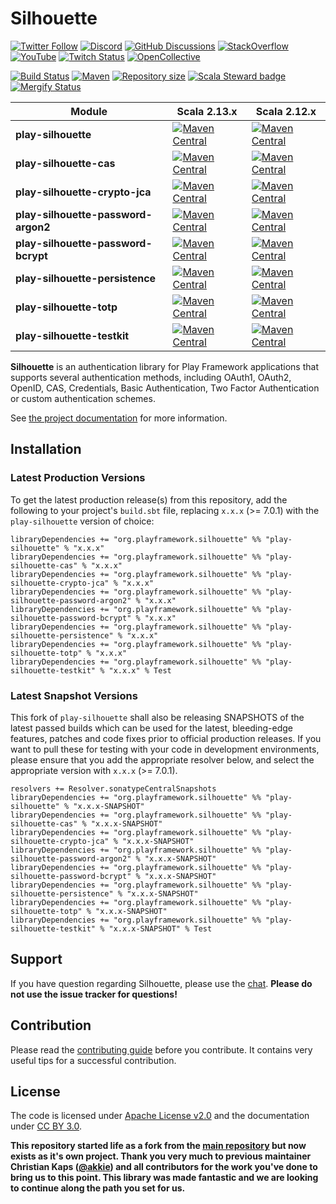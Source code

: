 # Silhouette

[![Twitter Follow](https://img.shields.io/twitter/follow/playframework?label=follow&style=flat&logo=twitter&color=brightgreen)](https://twitter.com/playframework)
[![Discord](https://img.shields.io/discord/931647755942776882?logo=discord&logoColor=white)](https://discord.gg/g5s2vtZ4Fa)
[![GitHub Discussions](https://img.shields.io/github/discussions/playframework/playframework?&logo=github&color=brightgreen)](https://github.com/playframework/playframework/discussions)
[![StackOverflow](https://img.shields.io/static/v1?label=stackoverflow&logo=stackoverflow&logoColor=fe7a16&color=brightgreen&message=playframework)](https://stackoverflow.com/tags/playframework)
[![YouTube](https://img.shields.io/youtube/channel/views/UCRp6QDm5SDjbIuisUpxV9cg?label=watch&logo=youtube&style=flat&color=brightgreen&logoColor=ff0000)](https://www.youtube.com/channel/UCRp6QDm5SDjbIuisUpxV9cg)
[![Twitch Status](https://img.shields.io/twitch/status/playframework?logo=twitch&logoColor=white&color=brightgreen&label=live%20stream)](https://www.twitch.tv/playframework)
[![OpenCollective](https://img.shields.io/opencollective/all/playframework?label=financial%20contributors&logo=open-collective)](https://opencollective.com/playframework)

[![Build Status](https://github.com/playframework/play-silhouette/actions/workflows/build-test.yml/badge.svg)](https://github.com/playframework/play-silhouette/actions/workflows/build-test.yml)
[![Maven](https://img.shields.io/maven-central/v/org.playframework/play-silhouette_2.13.svg?logo=apache-maven)](https://mvnrepository.com/artifact/org.playframework/play-silhouette_2.13)
[![Repository size](https://img.shields.io/github/repo-size/playframework/play-silhouette.svg?logo=git)](https://github.com/playframework/play-silhouette)
[![Scala Steward badge](https://img.shields.io/badge/Scala_Steward-helping-blue.svg?style=flat&logo=data:image/png;base64,iVBORw0KGgoAAAANSUhEUgAAAA4AAAAQCAMAAAARSr4IAAAAVFBMVEUAAACHjojlOy5NWlrKzcYRKjGFjIbp293YycuLa3pYY2LSqql4f3pCUFTgSjNodYRmcXUsPD/NTTbjRS+2jomhgnzNc223cGvZS0HaSD0XLjbaSjElhIr+AAAAAXRSTlMAQObYZgAAAHlJREFUCNdNyosOwyAIhWHAQS1Vt7a77/3fcxxdmv0xwmckutAR1nkm4ggbyEcg/wWmlGLDAA3oL50xi6fk5ffZ3E2E3QfZDCcCN2YtbEWZt+Drc6u6rlqv7Uk0LdKqqr5rk2UCRXOk0vmQKGfc94nOJyQjouF9H/wCc9gECEYfONoAAAAASUVORK5CYII=)](https://scala-steward.org)
[![Mergify Status](https://img.shields.io/endpoint.svg?url=https://api.mergify.com/v1/badges/playframework/play-silhouette&style=flat)](https://mergify.com)

| Module | Scala 2.13.x | Scala 2.12.x |
| ------ | ------------ | ------------ |
| **play-silhouette** | [![Maven Central](https://img.shields.io/maven-central/v/io.github.honeycomb-cheesecake/play-silhouette_2.13.svg?label=Maven%20Central%202.13&style=for-the-badge&logo=scala&color=brightgreen&logoColor=green)](https://search.maven.org/search?q=g:%22io.github.honeycomb-cheesecake%22%20AND%20a:%22play-silhouette_2.13%22) | [![Maven Central](https://img.shields.io/maven-central/v/io.github.honeycomb-cheesecake/play-silhouette_2.12.svg?label=Maven%20Central%202.12&style=for-the-badge&logo=scala&color=brightgreen&logoColor=green)](https://search.maven.org/search?q=g:%22io.github.honeycomb-cheesecake%22%20AND%20a:%22play-silhouette_2.12%22) |
| **play-silhouette-cas** | [![Maven Central](https://img.shields.io/maven-central/v/io.github.honeycomb-cheesecake/play-silhouette-cas_2.13.svg?label=Maven%20Central%202.13&style=for-the-badge&logo=scala&color=brightgreen&logoColor=green)](https://search.maven.org/search?q=g:%22io.github.honeycomb-cheesecake%22%20AND%20a:%22play-silhouette-cas_2.13%22) | [![Maven Central](https://img.shields.io/maven-central/v/io.github.honeycomb-cheesecake/play-silhouette-cas_2.12.svg?label=Maven%20Central%202.12&style=for-the-badge&logo=scala&color=brightgreen&logoColor=green)](https://search.maven.org/search?q=g:%22io.github.honeycomb-cheesecake%22%20AND%20a:%22play-silhouette-cas_2.12%22) |
| **play-silhouette-crypto-jca** | [![Maven Central](https://img.shields.io/maven-central/v/io.github.honeycomb-cheesecake/play-silhouette-crypto-jca_2.13.svg?label=Maven%20Central%202.13&style=for-the-badge&logo=scala&color=brightgreen&logoColor=green)](https://search.maven.org/search?q=g:%22io.github.honeycomb-cheesecake%22%20AND%20a:%22play-silhouette-crypto-jca_2.13%22) | [![Maven Central](https://img.shields.io/maven-central/v/io.github.honeycomb-cheesecake/play-silhouette-crypto-jca_2.12.svg?label=Maven%20Central%202.12&style=for-the-badge&logo=scala&color=brightgreen&logoColor=green)](https://search.maven.org/search?q=g:%22io.github.honeycomb-cheesecake%22%20AND%20a:%22play-silhouette-crypto-jca_2.12%22) |
| **play-silhouette-password-argon2** | [![Maven Central](https://img.shields.io/maven-central/v/io.github.honeycomb-cheesecake/play-silhouette-password-argon2_2.13.svg?label=Maven%20Central%202.13&style=for-the-badge&logo=scala&color=brightgreen&logoColor=green)](https://search.maven.org/search?q=g:%22io.github.honeycomb-cheesecake%22%20AND%20a:%22play-silhouette-password-argon2_2.13%22) | [![Maven Central](https://img.shields.io/maven-central/v/io.github.honeycomb-cheesecake/play-silhouette-password-argon2_2.12.svg?label=Maven%20Central%202.12&style=for-the-badge&logo=scala&color=brightgreen&logoColor=green)](https://search.maven.org/search?q=g:%22io.github.honeycomb-cheesecake%22%20AND%20a:%22play-silhouette-password-argon2_2.12%22) |
| **play-silhouette-password-bcrypt** | [![Maven Central](https://img.shields.io/maven-central/v/io.github.honeycomb-cheesecake/play-silhouette-password-bcrypt_2.13.svg?label=Maven%20Central%202.13&style=for-the-badge&logo=scala&color=brightgreen&logoColor=green)](https://search.maven.org/search?q=g:%22io.github.honeycomb-cheesecake%22%20AND%20a:%22play-silhouette-password-bcrypt_2.13%22) | [![Maven Central](https://img.shields.io/maven-central/v/io.github.honeycomb-cheesecake/play-silhouette-password-bcrypt_2.12.svg?label=Maven%20Central%202.12&style=for-the-badge&logo=scala&color=brightgreen&logoColor=green)](https://search.maven.org/search?q=g:%22io.github.honeycomb-cheesecake%22%20AND%20a:%22play-silhouette-password-bcrypt_2.12%22) |
| **play-silhouette-persistence** | [![Maven Central](https://img.shields.io/maven-central/v/io.github.honeycomb-cheesecake/play-silhouette-persistence_2.13.svg?label=Maven%20Central%202.13&style=for-the-badge&logo=scala&color=brightgreen&logoColor=green)](https://search.maven.org/search?q=g:%22io.github.honeycomb-cheesecake%22%20AND%20a:%22play-silhouette-persistence_2.13%22) | [![Maven Central](https://img.shields.io/maven-central/v/io.github.honeycomb-cheesecake/play-silhouette-persistence_2.12.svg?label=Maven%20Central%202.12&style=for-the-badge&logo=scala&color=brightgreen&logoColor=green)](https://search.maven.org/search?q=g:%22io.github.honeycomb-cheesecake%22%20AND%20a:%22play-silhouette-persistence_2.12%22) |
| **play-silhouette-totp** | [![Maven Central](https://img.shields.io/maven-central/v/io.github.honeycomb-cheesecake/play-silhouette-totp_2.13.svg?label=Maven%20Central%202.13&style=for-the-badge&logo=scala&color=brightgreen&logoColor=green)](https://search.maven.org/search?q=g:%22io.github.honeycomb-cheesecake%22%20AND%20a:%22play-silhouette-totp_2.13%22) | [![Maven Central](https://img.shields.io/maven-central/v/io.github.honeycomb-cheesecake/play-silhouette-totp_2.12.svg?label=Maven%20Central%202.12&style=for-the-badge&logo=scala&color=brightgreen&logoColor=green)](https://search.maven.org/search?q=g:%22io.github.honeycomb-cheesecake%22%20AND%20a:%22play-silhouette-totp_2.12%22) |
| **play-silhouette-testkit** | [![Maven Central](https://img.shields.io/maven-central/v/io.github.honeycomb-cheesecake/play-silhouette-testkit_2.13.svg?label=Maven%20Central%202.13&style=for-the-badge&logo=scala&color=brightgreen&logoColor=green)](https://search.maven.org/search?q=g:%22io.github.honeycomb-cheesecake%22%20AND%20a:%22play-silhouette-testkit_2.13%22) | [![Maven Central](https://img.shields.io/maven-central/v/io.github.honeycomb-cheesecake/play-silhouette-testkit_2.12.svg?label=Maven%20Central%202.12&style=for-the-badge&logo=scala&color=brightgreen&logoColor=green)](https://search.maven.org/search?q=g:%22io.github.honeycomb-cheesecake%22%20AND%20a:%22play-silhouette-testkit_2.12%22) |

**Silhouette** is an authentication library for Play Framework applications that supports several authentication methods, including OAuth1, OAuth2, OpenID, CAS, Credentials, Basic Authentication, Two Factor Authentication or custom authentication schemes.

See [the project documentation] for more information.

## Installation

### Latest Production Versions

To get the latest production release(s) from this repository, add the following to your project's `build.sbt` file, replacing `x.x.x` (>= 7.0.1) with the `play-silhouette` version of choice:

```
libraryDependencies += "org.playframework.silhouette" %% "play-silhouette" % "x.x.x"
libraryDependencies += "org.playframework.silhouette" %% "play-silhouette-cas" % "x.x.x"
libraryDependencies += "org.playframework.silhouette" %% "play-silhouette-crypto-jca" % "x.x.x"
libraryDependencies += "org.playframework.silhouette" %% "play-silhouette-password-argon2" % "x.x.x"
libraryDependencies += "org.playframework.silhouette" %% "play-silhouette-password-bcrypt" % "x.x.x"
libraryDependencies += "org.playframework.silhouette" %% "play-silhouette-persistence" % "x.x.x"
libraryDependencies += "org.playframework.silhouette" %% "play-silhouette-totp" % "x.x.x"
libraryDependencies += "org.playframework.silhouette" %% "play-silhouette-testkit" % "x.x.x" % Test
```

### Latest Snapshot Versions

This fork of `play-silhouette` shall also be releasing SNAPSHOTS of the latest passed builds which can be used for the latest, bleeding-edge features, patches and code fixes prior to official production releases. If you want to pull these for testing with your code in development environments, please ensure that you add the appropriate resolver below, and select the appropriate version with `x.x.x` (>= 7.0.1).

```
resolvers += Resolver.sonatypeCentralSnapshots
libraryDependencies += "org.playframework.silhouette" %% "play-silhouette" % "x.x.x-SNAPSHOT"
libraryDependencies += "org.playframework.silhouette" %% "play-silhouette-cas" % "x.x.x-SNAPSHOT"
libraryDependencies += "org.playframework.silhouette" %% "play-silhouette-crypto-jca" % "x.x.x-SNAPSHOT"
libraryDependencies += "org.playframework.silhouette" %% "play-silhouette-password-argon2" % "x.x.x-SNAPSHOT"
libraryDependencies += "org.playframework.silhouette" %% "play-silhouette-password-bcrypt" % "x.x.x-SNAPSHOT"
libraryDependencies += "org.playframework.silhouette" %% "play-silhouette-persistence" % "x.x.x-SNAPSHOT"
libraryDependencies += "org.playframework.silhouette" %% "play-silhouette-totp" % "x.x.x-SNAPSHOT"
libraryDependencies += "org.playframework.silhouette" %% "play-silhouette-testkit" % "x.x.x-SNAPSHOT" % Test
```

## Support

If you have question regarding Silhouette, please use the [chat]. **Please do not use the issue tracker for questions!**

## Contribution

Please read the [contributing guide] before you contribute. It contains very useful tips for a successful contribution.

## License

The code is licensed under [Apache License v2.0] and the documentation under [CC BY 3.0].

[the project documentation]: https://silhouette.readme.io/
[chat]: https://gitter.im/mohiva/play-silhouette
[forum]: http://discourse.silhouette.rocks/
[contributing guide]: CONTRIBUTING.md
[Apache License v2.0]: http://www.apache.org/licenses/LICENSE-2.0
[CC BY 3.0]: http://creativecommons.org/licenses/by/3.0/

**This repository started life as a fork from the [main repository](https://github.com/mohiva/play-silhouette) but now exists as it's own project. Thank you very much to previous maintainer Christian Kaps ([@akkie](https://github.com/akkie)) and all contributors for the work you've done to bring us to this point. This library was made fantastic and we are looking to continue along the path you set for us.**

